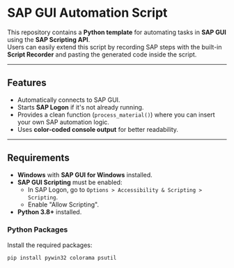 # SAP GUI Automation Script

This repository contains a **Python template** for automating tasks in **SAP GUI** using the **SAP Scripting API**.  
Users can easily extend this script by recording SAP steps with the built-in **Script Recorder** and pasting the generated code inside the script.

---

## **Features**
- Automatically connects to SAP GUI.
- Starts **SAP Logon** if it's not already running.
- Provides a clean function (`process_material()`) where you can insert your own SAP automation logic.
- Uses **color-coded console output** for better readability.

---

## **Requirements**
- **Windows** with **SAP GUI for Windows** installed.
- **SAP GUI Scripting** must be enabled:
  - In SAP Logon, go to `Options > Accessibility & Scripting > Scripting`.
  - Enable "Allow Scripting".
- **Python 3.8+** installed.

### **Python Packages**
Install the required packages:
```bash
pip install pywin32 colorama psutil
